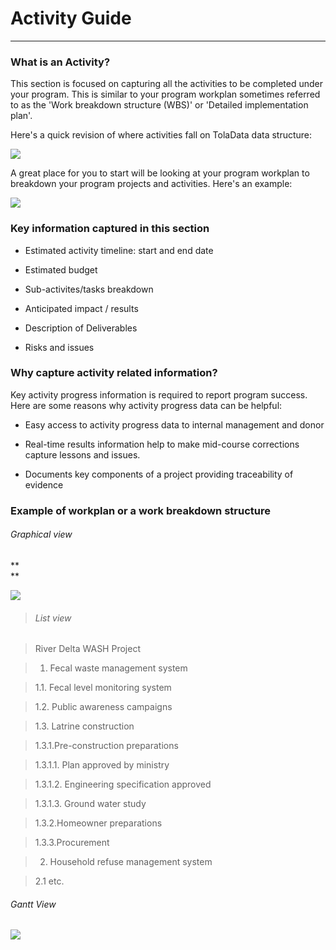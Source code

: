 # Activity Guide

---
### What is an Activity?   

This section is focused on capturing all the activities to be completed under your program. This is similar to your program workplan sometimes referred to as the 'Work breakdown structure \(WBS\)' or 'Detailed implementation plan'.

Here's a quick revision of where activities fall on TolaData data structure:

![](https://lh4.googleusercontent.com/fKLB3hpwyaNMz8GD12Qk1vobCH6SRCJB47gRYbThp4C0cubQ7D-SGreVMTDNpYrVptJ9oqRsaEW1o6Q0u-K7dtXfDwcCVgq371euhvrZXhppmgK2IAO1aGjnfqx5uCvfx-81bcpJ)

A great place for you to start will be looking at your program workplan to breakdown your program projects and activities. Here's an example:

![](https://lh5.googleusercontent.com/Se964hWAQE8Ow-eMKBbcycoVzMYRz7x6DHIILJFxgQ4OF9Wd8jYP0URuGq9c6uj34GsMdfrvy77xTpWSCwCdq64zgBAxiHDCp7K5g_fZPXa7kDodmio4Ko0D3ZvflhIetW6HfXqH)

### Key information captured in this section

* Estimated activity timeline: start and end date

* Estimated budget

* Sub-activites/tasks breakdown

* Anticipated impact / results

* Description of Deliverables

* Risks and issues

### Why capture activity related information?

Key activity progress information is required to report program success. Here are some reasons why activity progress data can be helpful:

* Easy access to activity progress data to internal management and donor

* Real-time results information help to make mid-course corrections capture lessons and issues.

* Documents key components of a project providing traceability of evidence

### Example of workplan or a work breakdown structure

###### Graphical view

**  
**

![](https://lh3.googleusercontent.com/gdtmFTTUX44PUKHPZ-BwEbQJirHu2g2gxq3FvRuUgDAxgWj1T3MPpRyAxsbbSoQAd-_RfL6duX5VAO9IiiWjQfB8xdp3qKvSO-TzvZJW90c4L19ImKhrzxP7sZ5-BkFzs8x_uz_v)

> ###### List view

> River Delta WASH Project

> 1. Fecal waste management system

>   1.1. Fecal level monitoring system

>   1.2. Public awareness campaigns

>   1.3. Latrine construction

>   1.3.1.Pre-construction preparations

>   1.3.1.1. Plan approved by ministry

>   1.3.1.2. Engineering specification approved

>   1.3.1.3. Ground water study

>   1.3.2.Homeowner preparations

>   1.3.3.Procurement

> 2. Household refuse management system

>   2.1 etc.

###### Gantt View

![](https://lh4.googleusercontent.com/zGe11TWyZ4oqVG6H-1kBcK9CbOwkJZARMFymdjrTfG1Mx297dtIWDFGm-VtS64Byfp_Cm3-yUnRKPckiSnI2gYI-emEp1A2z6hrnTvlZcez1in7l27v5DXHCjSI4LWeialz37txA)

  




